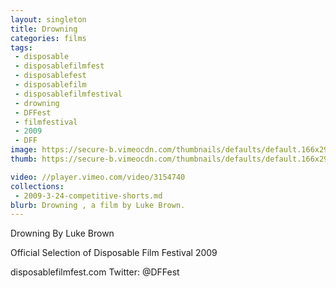 ```yaml
---
layout: singleton
title: Drowning
categories: films
tags:
 - disposable
 - disposablefilmfest
 - disposablefest
 - disposablefilm
 - disposablefilmfestival
 - drowning
 - DFFest
 - filmfestival
 - 2009
 - DFF
image: https://secure-b.vimeocdn.com/thumbnails/defaults/default.166x295.jpg
thumb: https://secure-b.vimeocdn.com/thumbnails/defaults/default.166x295.jpg

video: //player.vimeo.com/video/3154740
collections:
 - 2009-3-24-competitive-shorts.md
blurb: Drowning , a film by Luke Brown.
---
```


Drowning
By Luke Brown

Official Selection of Disposable Film Festival 2009

disposablefilmfest.com
Twitter: @DFFest